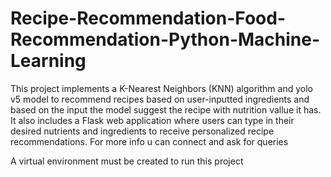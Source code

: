 # Recipe-Recommendation-Food-Recommendation-Python-Machine-Learning

This project implements a K-Nearest Neighbors (KNN) algorithm and yolo v5 model to recommend recipes based on user-inputted ingredients and based on the input the model suggest the recipe with nutrition vallue it has.
It also includes a Flask web application where users can type in their desired nutrients and ingredients to receive personalized recipe recommendations.
For more info u can connect and ask for queries

A virtual environment must be created to run this project
